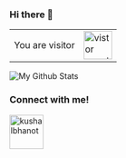### Hi there 👋

<table>
  <tr>
    <td>You are visitor</td>
    <td><img src="https://profile-counter.glitch.me/iamshubhamg/count.svg" alt="vistor count" height="50" /></td>
  </tr>
  </table>
  
![My Github Stats](https://github-readme-stats.vercel.app/api?username=Mustafa1310&show_icons=true&theme=radical)


### Connect with me!
<p align="left">
  <a href="https://www.linkedin.com/in/mustafa1310/" target="_blank"><img align="center" src="https://cdn.jsdelivr.net/npm/simple-icons@3.0.1/icons/linkedin.svg" alt="kushalbhanot" height="60" width="60" /></a> &nbsp;&nbsp;
</p>

